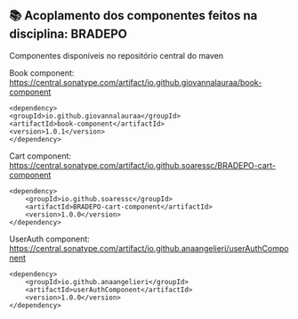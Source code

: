 ## 📚 Acoplamento dos componentes feitos na disciplina: BRADEPO

Componentes disponíveis no repositório central do maven

Book component:
https://central.sonatype.com/artifact/io.github.giovannalauraa/book-component


    <dependency>
    <groupId>io.github.giovannalauraa</groupId>
    <artifactId>book-component</artifactId>
    <version>1.0.1</version>
    </dependency>

    
Cart component:
https://central.sonatype.com/artifact/io.github.soaressc/BRADEPO-cart-component


    <dependency>
        <groupId>io.github.soaressc</groupId>
        <artifactId>BRADEPO-cart-component</artifactId>
        <version>1.0.0</version>
    </dependency>

UserAuth component: 
https://central.sonatype.com/artifact/io.github.anaangelieri/userAuthComponent

    <dependency>
        <groupId>io.github.anaangelieri</groupId>
        <artifactId>userAuthComponent</artifactId>
        <version>1.0.0</version>
    </dependency>
